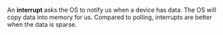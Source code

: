 An **interrupt** asks the OS to notify us when a device has data. The OS will copy data into memory for us. Compared to polling, interrupts are better when the data is sparse.